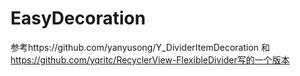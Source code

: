 # EasyDecoration
参考https://github.com/yanyusong/Y_DividerItemDecoration
和
https://github.com/yqritc/RecyclerView-FlexibleDivider写的一个版本
